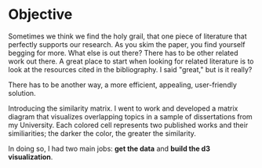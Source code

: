 # Objective

Sometimes we think we find the holy grail, that one piece of literature that perfectly supports our research. As you skim the paper, you find yourself begging for more. What else is out there? There has to be other related work out there. A great place to start when looking for related literature is to look at the resources cited in the bibliography. I said "great," but is it really?

There has to be another way, a more efficient, appealing, user-friendly solution.

Introducing the similarity matrix. I went to work and developed a matrix diagram that visualizes overlapping topics in a sample of dissertations from my University. Each colored cell represents two published works and their similiarities; the darker the color, the greater the similarity.

In doing so, I had two main jobs: **get the data** and **build the d3 visualization**.
